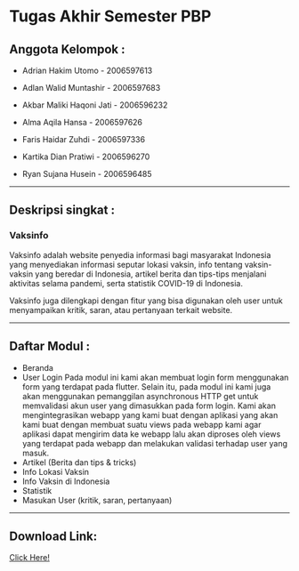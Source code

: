 # Tugas Akhir Semester PBP

## Anggota Kelompok :

- Adrian Hakim Utomo - 2006597613

- Adlan Walid Muntashir - 2006597683

- Akbar Maliki Haqoni Jati - 2006596232

- Alma Aqila Hansa - 2006597626

- Faris Haidar Zuhdi - 2006597336

- Kartika Dian Pratiwi - 2006596270

- Ryan Sujana Husein - 2006596485

---

## Deskripsi singkat :
### **Vaksinfo**

Vaksinfo adalah website penyedia informasi bagi masyarakat Indonesia yang menyediakan informasi seputar lokasi vaksin, info tentang vaksin-vaksin yang beredar di Indonesia, artikel berita dan tips-tips menjalani aktivitas selama pandemi, serta statistik COVID-19 di Indonesia.

Vaksinfo juga dilengkapi dengan fitur yang bisa digunakan oleh user untuk menyampaikan kritik, saran, atau pertanyaan terkait website.

---

## Daftar Modul :
- Beranda
- User Login
Pada modul ini kami akan membuat login form menggunakan form yang terdapat pada flutter. Selain itu, pada modul ini kami juga akan menggunakan pemanggilan asynchronous HTTP get untuk memvalidasi akun user yang dimasukkan pada form login. Kami akan mengintegrasikan webapp yang kami buat dengan aplikasi yang akan kami buat dengan membuat suatu views pada webapp kami agar aplikasi dapat mengirim data ke webapp lalu akan diproses oleh views yang terdapat pada webapp dan melakukan validasi terhadap user yang masuk.
- Artikel (Berita dan tips & tricks)
- Info Lokasi Vaksin
- Info Vaksin di Indonesia
- Statistik
- Masukan User (kritik, saran, pertanyaan)
---

## Download Link:
[Click Here!](https://drive.google.com/drive/folders/1pqjNwcK2jCj8TKNE8UDA7w7JD4H3NLa4?usp=sharing)
